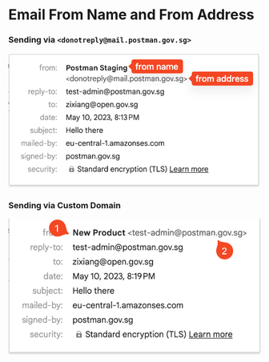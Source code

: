 # Email From Name and From Address

### Sending via `<donotreply@mail.postman.gov.sg>`

![](../../../.gitbook/assets/from-name-and-address.png)

### Sending via Custom Domain

![](../../../.gitbook/assets/custom-domain.png)
